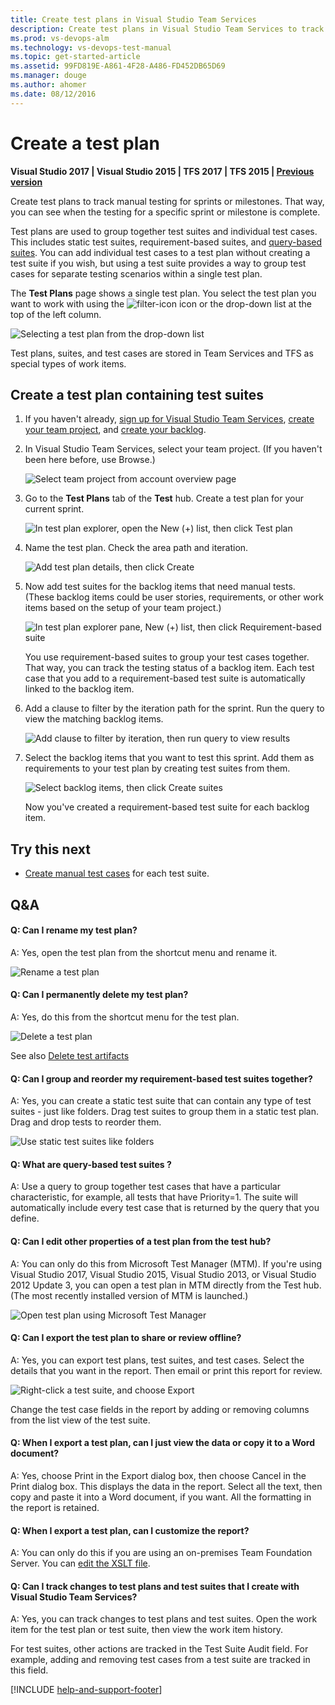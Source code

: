 ```yaml
---
title: Create test plans in Visual Studio Team Services
description: Create test plans in Visual Studio Team Services to track manual tests during sprints or milestones
ms.prod: vs-devops-alm
ms.technology: vs-devops-test-manual
ms.topic: get-started-article
ms.assetid: 99FD819E-A861-4F28-A486-FD452DB65D69
ms.manager: douge
ms.author: ahomer
ms.date: 08/12/2016
---
```


# Create a test plan

**Visual Studio 2017 | Visual Studio 2015 | TFS 2017 | TFS 2015 | [Previous version](https://msdn.microsoft.com/library/dd380763%28v=vs.120%29.aspx)**

Create test plans to track manual testing 
for sprints or milestones. That way, 
you can see when the testing for a 
specific sprint or milestone is complete.

Test plans are used to group together test suites and individual test cases.
This includes static test suites, requirement-based suites, and
[query-based suites](#query-based-suites). You can add individual test cases to a test plan without creating
a test suite if you wish, but using a test suite provides a way to group
test cases for separate testing scenarios within a single test plan.

The **Test Plans** page shows a single test plan. You select the test plan
you want to work with using the ![filter-icon](_img/create-a-test-plan/filter-icon.png)
icon or the drop-down list at the top of the left column.

![Selecting a test plan from the drop-down list](_img/create-a-test-plan/select-test-plan.png)

Test plans, suites, and test cases are stored in Team Services and TFS
as special types of work items.

## Create a test plan containing test suites  

1. If you haven't already, 
[sign up for Visual Studio Team Services](https://www.visualstudio.com/products/visual-studio-team-services-vs), 
[create your team project](../../../setup-admin/get-started.md), 
and [create your backlog](../../../work/backlogs/create-your-backlog.md). 

1. In Visual Studio Team Services, select your team project. 
   (If you haven't been here before, use Browse.)

   ![Select team project from account overview page](_img/create-a-test-plan/SelectTeamProject.png)

1. Go to the **Test Plans** tab of the **Test** hub. Create a test plan for your current sprint.

   ![In test plan explorer, open the New (+) list, then click Test plan](_img/create-a-test-plan/CreateATestPlan1a.png)

1. Name the test plan. Check the area path and iteration.

   ![Add test plan details, then click Create](_img/create-a-test-plan/CreateATestPlan2.png) 

1. Now add test suites for the backlog items that need manual tests. 
   (These backlog items could be user stories, requirements, or other 
   work items based on the setup of your team project.)

   ![In test plan explorer pane, New (+) list, then click Requirement-based suite](_img/create-a-test-plan/AddRequirementSuitesToTestPlan.png) 

   You use requirement-based suites to group your test cases together. 
   That way, you can track the testing status of a backlog item. 
   Each test case that you add to a requirement-based test suite is 
   automatically linked to the backlog item.

1. Add a clause to filter by the iteration path for the sprint. 
   Run the query to view the matching backlog items.

   ![Add clause to filter by iteration, then run query to view results](_img/create-a-test-plan/AddRequirementSuitesToTestPlan2.png)

1. Select the backlog items that you want to test this sprint. 
   Add them as requirements to your test plan by creating test suites from them.

   ![Select backlog items, then click Create suites](_img/create-a-test-plan/AddRequirementSuitesToTestPlan3.png)

   Now you've created a requirement-based test suite for each backlog item.

##  Try this next

* [Create manual test cases](create-test-cases.md#test-cases) 
  for each test suite.

<a name="qa"></a>
## Q&A

<!-- BEGINSECTION class="md-qanda" -->

#### Q: Can I rename my test plan?

A:  Yes, open the test plan from the shortcut menu and rename it.

![Rename a test plan](_img/create-a-test-plan/rename-test-plan.png)

#### Q: Can I permanently delete my test plan?

A:  Yes, do this from the shortcut menu for the test plan.

![Delete a test plan](_img/create-a-test-plan/delete-test-plan.png)

See also [Delete test artifacts](../../../work/backlogs/remove-delete-work-items.md#delete-test)

#### Q: Can I group and reorder my requirement-based test suites together?

A:  Yes, you can create a static test suite that can 
contain any type of test suites - just like folders. 
Drag test suites to group them in a static test plan.
Drag and drop tests to reorder them.

![Use static test suites like folders](_img/create-a-test-plan/AddRequirementSuitesToTestPlan4.png)

<a name="query-based-suites"></a>
#### Q: What are query-based test suites ?

A:  Use a query to group together test cases that have a particular characteristic, 
for example, all tests that have Priority=1. The suite will automatically include 
every test case that is returned by the query that you define.

#### Q: Can I edit other properties of a test plan from the test hub?

A:  You can only do this from Microsoft Test Manager (MTM). If you're using Visual Studio 2017, Visual Studio 2015,
Visual Studio 2013, or Visual Studio 2012 Update 3, you can open a test plan in MTM directly from the Test hub. 
(The most recently installed version of MTM is launched.)

![Open test plan using Microsoft Test Manager](_img/create-a-test-plan/OpenTestPlanMTM.png) 

#### Q: Can I export the test plan to share or review offline?

A:  Yes, you can export test plans, test suites, and test cases. Select the details 
that you want in the report. Then email or print this report for review.

![Right-click a test suite, and choose Export](_img/create-a-test-plan/ExportTestPlanHTML.png)

Change the test case fields in the report by adding or removing columns from 
the list view of the test suite.

#### Q: When I export a test plan, can I just view the data or copy it to a Word document?

A:  Yes, choose Print in the Export dialog box, then choose Cancel in the Print dialog box. 
This displays the data in the report. Select all the text, then copy and paste it 
into a Word document, if you want. All the formatting in the report is retained.

#### Q: When I export a test plan, can I customize the report?

A:  You can only do this if you are using an on-premises Team Foundation Server. 
You can [edit the XSLT file](https://msdn.microsoft.com/library/dd380763.aspx#XSLT).

#### Q: Can I track changes to test plans and test suites that I create with Visual Studio Team Services?

A:  Yes, you can track changes to test plans and test suites. Open the work item 
for the test plan or test suite, then view the work item history.

For test suites, other actions are tracked in the Test Suite Audit field. 
For example, adding and removing test cases from a test suite are tracked in this field.

<!-- ENDSECTION -->

[!INCLUDE [help-and-support-footer](../../_shared/help-and-support-footer.md)] 

